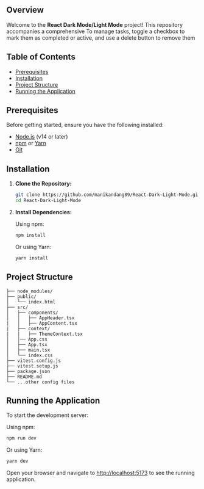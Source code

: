 
## Overview

Welcome to the **React Dark Mode/Light Mode** project! This repository accompanies a comprehensive To manage tasks, toggle a checkbox to mark them as completed or active, and use a delete button to remove them

## Table of Contents


- [Prerequisites](#prerequisites)
- [Installation](#installation)
- [Project Structure](#project-structure)
- [Running the Application](#running-the-application)


## Prerequisites

Before getting started, ensure you have the following installed:

- [Node.js](https://nodejs.org/) (v14 or later)
- [npm](https://www.npmjs.com/) or [Yarn](https://yarnpkg.com/)
- [Git](https://git-scm.com/)

## Installation

1. **Clone the Repository:**

   ```bash
   git clone https://github.com/manikandang89/React-Dark-Light-Mode.git
   cd React-Dark-Light-Mode
   ```

2. **Install Dependencies:**

   Using npm:

   ```bash
   npm install
   ```

   Or using Yarn:

   ```bash
   yarn install
   ```

## Project Structure

```
├── node_modules/
├── public/
│   └── index.html
├── src/
│   ├── components/
│   │   ├── AppHeader.tsx
|   │   ├── AppContent.tsx
|   ├── context/
|   |   ├── ThemeContext.tsx
│   │── App.css 
│   ├── App.tsx
│   ├── main.tsx
│   └── index.css
├── vitest.config.js
├── vitest.setup.js
├── package.json
├── README.md
└── ...other config files
```



## Running the Application

To start the development server:

Using npm:

```bash
npm run dev
```

Or using Yarn:

```bash
yarn dev
```

Open your browser and navigate to [http://localhost:5173](http://localhost:5173) to see the running application.




